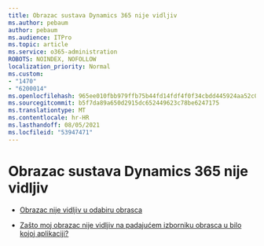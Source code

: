 ```yaml
---
title: Obrazac sustava Dynamics 365 nije vidljiv
ms.author: pebaum
author: pebaum
ms.audience: ITPro
ms.topic: article
ms.service: o365-administration
ROBOTS: NOINDEX, NOFOLLOW
localization_priority: Normal
ms.custom:
- "1470"
- "6200014"
ms.openlocfilehash: 965ee010fbb979ffb75b44fd14fdf4f0f34cbdd445924aa52c0937b5b1f5cc8e
ms.sourcegitcommit: b5f7da89a650d2915dc652449623c78be6247175
ms.translationtype: MT
ms.contentlocale: hr-HR
ms.lasthandoff: 08/05/2021
ms.locfileid: "53947471"
---
```

# <a name="dynamics-365-form-not-visible"></a>Obrazac sustava Dynamics 365 nije vidljiv

* [Obrazac nije vidljiv u odabiru obrasca](https://docs.microsoft.com/dynamics365/customer-engagement/customize/control-access-forms)

* [Zašto moj obrazac nije vidljiv na padajućem izborniku obrasca u bilo kojoj aplikaciji?](https://docs.microsoft.com/powerapps/maker/model-driven-apps/create-design-forms?branch=master#why-is-my-form-not-visible-in-the-form-selector-drop-down-in-my-app)
